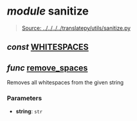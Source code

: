 # *module* **sanitize**

> [Source: ../../../../translatepy/utils/sanitize.py](../../../../translatepy/utils/sanitize.py#L0)

## *const* [**WHITESPACES**](../../../../translatepy/utils/sanitize.py#L3)

## *func* [**remove_spaces**](../../../../translatepy/utils/sanitize.py#L8-L15)

Removes all whitespaces from the given string

### Parameters

- **string**: `str`

